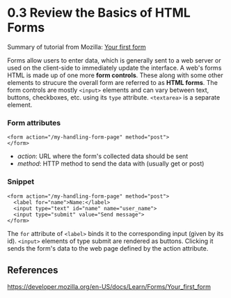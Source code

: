 # 0.3 Review the Basics of HTML Forms 

Summary of tutorial from Mozilla: [Your first form](https://developer.mozilla.org/en-US/docs/Learn/Forms/Your_first_form)

Forms allow users to enter data, which is generally sent to a web server or used on the client-side to immediately update the interface.
A web's forms HTML is made up of one more **form controls**. These along with some other elements to strucure the overall form are 
referred to as **HTML forms**. The form controls are mostly `<input>` elements and can vary between text, buttons, checkboxes, etc. 
using its `type` attribute. `<textarea>` is a separate element.
 
 ### Form attributes
```
<form action="/my-handling-form-page" method="post">
</form>
```
- *action*: URL where the form's collected data should be sent
- *method*: HTTP method to send the data with (usually get or post)

### Snippet
```
<form action="/my-handling-form-page" method="post">
  <label for="name">Name:</label>
  <input type="text" id="name" name="user_name">
  <input type="submit" value="Send message">
</form>
```
The `for` attribute of `<label>` binds it to the corresponding input (given by its id). 
`<input>` elements of type submit are rendered as buttons. Clicking it sends the form's data to 
the web page defined by the action attribute.

## References
https://developer.mozilla.org/en-US/docs/Learn/Forms/Your_first_form
